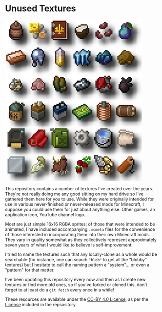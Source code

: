 # Unused Textures

![Sample](samples.png)

This repository contains a number of textures I've created over the years. They're not really doing me any good sitting on my hard drive so I've gathered them here for you to use. While they were originally intended for use in various never-finished or never-released mods for Minecraft, I suppose you could use them for just about anything else. Other games, an application icon, YouTube channel logo...

Most are just simple 16x16 RGBA sprites; of those that were intended to be animated, I have included accompanying `.mcmeta` files for the convenience of those interested in incorporating them into their own Minecraft mods. They vary in quality somewhat as they collectively represent approximately seven years of what I would like to believe is self-improvement.

I tried to name the textures such that any locally-clone as a whole would be searchable (for instance, one can search `"blob"` to get all the "blobby" textures) but I hesitate to call the naming pattern a "system"... or even a "pattern" for that matter.

I've been updating this repository every now and then as I create new textures or find more old ones, so if you've forked or cloned this, don't forget to at least do a `git fetch` every once in a while!

These resources are available under the [CC-BY 4.0 License](https://creativecommons.org/licenses/by/4.0/), as per the [License](LICENSE) included in the repsository.
